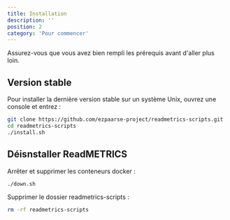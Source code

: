 ```yaml
---
title: Installation
description: ''
position: 2
category: 'Pour commencer'
---
```


Assurez-vous que vous avez bien rempli les <nuxt-link to="/getting-started/requirements">prérequis</nuxt-link> avant d'aller plus loin.

## Version stable

Pour installer la dernière version stable sur un système Unix, ouvrez une console et entrez :

```bash
git clone https://github.com/ezpaarse-project/readmetrics-scripts.git
cd readmetrics-scripts
./install.sh
```

## Déisnstaller ReadMETRICS

Arrêter et supprimer les conteneurs docker :

```bash
./down.sh
```

Supprimer le dossier readmetrics-scripts :

```bash
rm -rf readmetrics-scripts
```